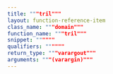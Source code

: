 ```yaml
---
title: """tril"""
layout: function-reference-item
class_name: """domain"""
function_name: """tril"""
snippet: """"""
qualifiers: """"""
return_type: """varargout"""
arguments: """(varargin)"""
---
```



